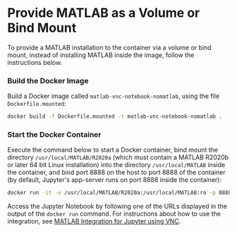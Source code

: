 # Provide MATLAB as a Volume or Bind Mount

To provide a MATLAB installation to the container via a volume or bind mount, instead of installing MATLAB inside the image, follow the instructions below.

### Build the Docker Image

Build a Docker image called `matlab-vnc-notebook-nomatlab`, using the file `Dockerfile.mounted`:

```bash
docker build -f Dockerfile.mounted -t matlab-vnc-notebook-nomatlab .
```

### Start the Docker Container

Execute the command below to start a Docker container, bind mount the directory `/usr/local/MATLAB/R2020a` (which must contain a MATLAB R2020b or later 64 bit Linux installation) into the directory `/usr/local/MATLAB` inside the container, and bind port 8888 on the host to port 8888 of the container (by default, Jupyter's app-server runs on port 8888 inside the container):

```bash
docker run -it -v /usr/local/MATLAB/R2020a:/usr/local/MATLAB:ro -p 8888:8888 matlab-vnc-notebook-nomatlab
```

Access the Jupyter Notebook by following one of the URLs displayed in the output of the ```docker run``` command.
For instructions about how to use the integration, see [MATLAB Integration for Jupyter using VNC](https://github.com/mathworks/jupyter-matlab-vnc-proxy).

